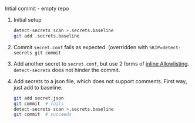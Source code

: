 Intial commit - empty repo

1. Initial setup
   ```bash
   detect-secrets scan >.secrets.baseline
   git add .secrets.baseline
   ```

2. Commit `secret.conf` fails as expected. (overridden with `SKIP=detect-secrets
   git commit`

3. Add another secret to `secret.conf`, but use 2 forms of [inline
   Allowlisting](https://github.com/Yelp/detect-secrets/blob/master/README.md#Inline-Allowlisting).
   `detect-secrets` does not hinder the commit.

4. Add secrets to a json file, which does not support comments. First way, just
   add to baseline:
   ```bash
   git add secret.json
   git commit  # fails
   detect-secrets scan >.secrets.baseline
   git commit  # succeeds
   ```
